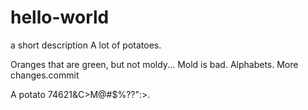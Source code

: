 # hello-world
a short description
A lot of potatoes.

Oranges that are green, but not moldy... Mold is bad.
Alphabets.
More changes.commit

A potato 74621&C>M@#$%??":>.